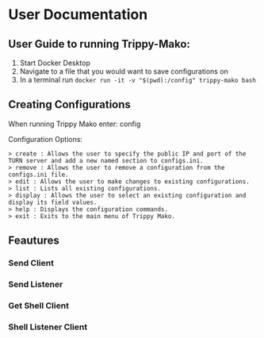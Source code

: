 # User Documentation

## User Guide to running Trippy-Mako:

1. Start Docker Desktop
2. Navigate to a file that you would want to save configurations on
3. In a terminal run `docker run -it -v "$(pwd):/config" trippy-mako bash`

## Creating Configurations

When running Trippy Mako enter: config

Configuration Options:
```
> create : Allows the user to specify the public IP and port of the TURN server and add a new named section to configs.ini.
> remove : Allows the user to remove a configuration from the configs.ini file.
> edit : Allows the user to make changes to existing configurations.
> list : Lists all existing configurations.
> display : Allows the user to select an existing configuration and display its field values.
> help : Displays the configuration commands.
> exit : Exits to the main menu of Trippy Mako.
```

## Feautures

### Send Client

### Send Listener

### Get Shell Client

### Shell Listener Client
